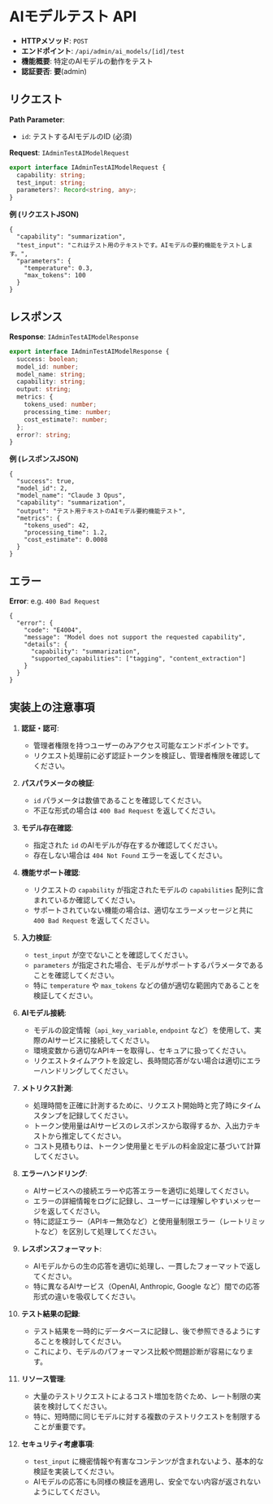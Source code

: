 # AIモデルテスト API

- **HTTPメソッド**: `POST`
- **エンドポイント**: `/api/admin/ai_models/[id]/test`
- **機能概要**: 特定のAIモデルの動作をテスト
- **認証要否**: **要**(admin)

## リクエスト

**Path Parameter**:
- `id`: テストするAIモデルのID (必須)

**Request**: `IAdminTestAIModelRequest`
```ts
export interface IAdminTestAIModelRequest {
  capability: string;
  test_input: string;
  parameters?: Record<string, any>;
}
```

**例 (リクエストJSON)**
```jsonc
{
  "capability": "summarization",
  "test_input": "これはテスト用のテキストです。AIモデルの要約機能をテストします。",
  "parameters": {
    "temperature": 0.3,
    "max_tokens": 100
  }
}
```

## レスポンス

**Response**: `IAdminTestAIModelResponse`
```ts
export interface IAdminTestAIModelResponse {
  success: boolean;
  model_id: number;
  model_name: string;
  capability: string;
  output: string;
  metrics: {
    tokens_used: number;
    processing_time: number;
    cost_estimate?: number;
  };
  error?: string;
}
```

**例 (レスポンスJSON)**
```jsonc
{
  "success": true,
  "model_id": 2,
  "model_name": "Claude 3 Opus",
  "capability": "summarization",
  "output": "テスト用テキストのAIモデル要約機能テスト",
  "metrics": {
    "tokens_used": 42,
    "processing_time": 1.2,
    "cost_estimate": 0.0008
  }
}
```

## エラー

**Error**: e.g. `400 Bad Request`
```jsonc
{
  "error": {
    "code": "E4004",
    "message": "Model does not support the requested capability",
    "details": {
      "capability": "summarization",
      "supported_capabilities": ["tagging", "content_extraction"]
    }
  }
}
```

## 実装上の注意事項

1. **認証・認可**:
   - 管理者権限を持つユーザーのみアクセス可能なエンドポイントです。
   - リクエスト処理前に必ず認証トークンを検証し、管理者権限を確認してください。

2. **パスパラメータの検証**:
   - `id` パラメータは数値であることを確認してください。
   - 不正な形式の場合は `400 Bad Request` を返してください。

3. **モデル存在確認**:
   - 指定された `id` のAIモデルが存在するか確認してください。
   - 存在しない場合は `404 Not Found` エラーを返してください。

4. **機能サポート確認**:
   - リクエストの `capability` が指定されたモデルの `capabilities` 配列に含まれているか確認してください。
   - サポートされていない機能の場合は、適切なエラーメッセージと共に `400 Bad Request` を返してください。

5. **入力検証**:
   - `test_input` が空でないことを確認してください。
   - `parameters` が指定された場合、モデルがサポートするパラメータであることを確認してください。
   - 特に `temperature` や `max_tokens` などの値が適切な範囲内であることを検証してください。

6. **AIモデル接続**:
   - モデルの設定情報（`api_key_variable`, `endpoint` など）を使用して、実際のAIサービスに接続してください。
   - 環境変数から適切なAPIキーを取得し、セキュアに扱ってください。
   - リクエストタイムアウトを設定し、長時間応答がない場合は適切にエラーハンドリングしてください。

7. **メトリクス計測**:
   - 処理時間を正確に計測するために、リクエスト開始時と完了時にタイムスタンプを記録してください。
   - トークン使用量はAIサービスのレスポンスから取得するか、入出力テキストから推定してください。
   - コスト見積もりは、トークン使用量とモデルの料金設定に基づいて計算してください。

8. **エラーハンドリング**:
   - AIサービスへの接続エラーや応答エラーを適切に処理してください。
   - エラーの詳細情報をログに記録し、ユーザーには理解しやすいメッセージを返してください。
   - 特に認証エラー（APIキー無効など）と使用量制限エラー（レートリミットなど）を区別して処理してください。

9. **レスポンスフォーマット**:
   - AIモデルからの生の応答を適切に処理し、一貫したフォーマットで返してください。
   - 特に異なるAIサービス（OpenAI, Anthropic, Google など）間での応答形式の違いを吸収してください。

10. **テスト結果の記録**:
    - テスト結果を一時的にデータベースに記録し、後で参照できるようにすることを検討してください。
    - これにより、モデルのパフォーマンス比較や問題診断が容易になります。

11. **リソース管理**:
    - 大量のテストリクエストによるコスト増加を防ぐため、レート制限の実装を検討してください。
    - 特に、短時間に同じモデルに対する複数のテストリクエストを制限することが重要です。

12. **セキュリティ考慮事項**:
    - `test_input` に機密情報や有害なコンテンツが含まれないよう、基本的な検証を実装してください。
    - AIモデルの応答にも同様の検証を適用し、安全でない内容が返されないようにしてください。